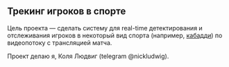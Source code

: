 ## Трекинг игроков в спорте

Цель проекта — сделать систему для real-time детектирования и отслеживания игроков в некоторый вид спорта (например, [кабадди](https://ru.wikipedia.org/wiki/%D0%9A%D0%B0%D0%B1%D0%B0%D0%B4%D0%B4%D0%B8)) по видеопотоку с трансляцией матча.

Проект делаю я, Коля Людвиг (telegram @nickludwig).
